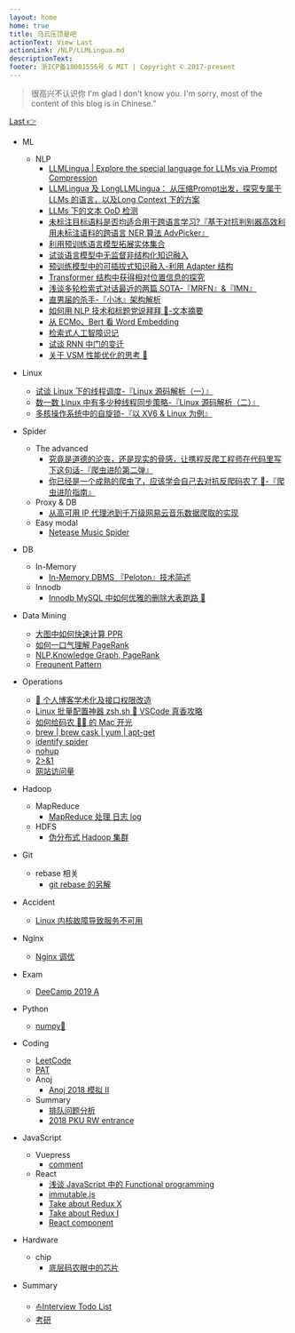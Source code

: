 ```yaml
---
layout: home
home: true
title: 乌云压顶是吧
actionText: View Last
actionLink: /NLP/LLMLingua.md
descriptionText:
footer: 浙ICP备18001556号 & MIT | Copyright © 2017-present
---
```


> 很高兴不认识你
> I'm glad I don't know you.
> I'm sorry, most of the content of this blog is in Chinese."

[Last 👉](/NLP/LLMLingua_en.md)

- ML
  - NLP
    - [LLMLingua | Explore the special language for LLMs via Prompt Compression](/NLP/LLMLingua_en.md)
    - [LLMLingua 及 LongLLMLingua： 从压缩Prompt出发，探究专属于 LLMs 的语言，以及Long Context 下的方案](/NLP/LLMLingua.md)
    - [LLMs 下的文本 OoD 检测](/NLP/MLKD.md)
    - [未标注目标语料是否均适合用于跨语言学习?『基于对抗判别器高效利用未标注语料的跨语言 NER 算法 AdvPicker』](/NLP/AdvPicker.md)
    - [利用预训练语言模型拓展实体集合](/NLP/CGExpan.md)
    - [试谈语言模型中无监督非结构化知识融入](/NLP/REALM.md)
    - [预训练模型中的可插拔式知识融入-利用 Adapter 结构](/NLP/kadapter.md)
    - [Transformer 结构中获得相对位置信息的探究](/NLP/relativepositionembed.md)
    - [浅谈多轮检索式对话最近的两篇 SOTA-『MRFN』&『IMN』](/NLP/mrfn.md)
    - [直男届的杀手-『小冰』架构解析](/NLP/xiaoice.md)
    - [如何用 NLP 技术和标题党说拜拜 👋-文本摘要](/NLP/summarization.md)
    - [从 ECMo、Bert 看 Word Embedding](/NLP/ecmo.md)
    - [检索式人工智障识记](/NLP/chatbot.md)
    - [试谈 RNN 中门的变迁](/NLP/rnn.md)
    - [关于 VSM 性能优化的思考 🤔](/NLP/vsm.md)
- Linux
  - [试谈 Linux 下的线程调度-『Linux 源码解析（一）』](/Linux/schedule.md)
  - [数一数 Linux 中有多少种线程同步策略-『Linux 源码解析（二）』](/Linux/synch.md)
  - [多核操作系统中的自旋锁-『以 XV6 & Linux 为例』](/Linux/spinlock.md)
- Spider
  - The advanced
    - [究竟是道德的沦丧，还是现实的骨感，让携程反爬工程师在代码里写下这句话-『爬虫进阶第二弹』](/Spider/jsdecoder.md)
    - [你已经是一个成熟的爬虫了，应该学会自己去对抗反爬码农了 🙊-『爬虫进阶指南』](/Spider/spiderskill.md)
  - Proxy & DB
    - [从高可用 IP 代理池到千万级网易云音乐数据爬取的实现](/Spider/neteasedb.md)
  - Easy modal
    - [Netease Music Spider](/Spider/netease.md)
- DB
  - In-Memory
    - [In-Memory DBMS 『Peloton』技术简述](/DB/peloton.md)
  - Innodb
    - [Innodb MySQL 中如何优雅的删除大表跑路 🏃](/DB/truncate.md)
- Data Mining
  - [大图中如何快速计算 PPR](/DataMining/ppr.md)
  - [如何一口气理解 PageRank](/DataMining/pageranks.md)
  - [NLP,Knowledge Graph, PageRank](/DataMining/pagerank.md)
  - [Frequnent Pattern](/DataMining/frequent.md)
- Operations
  - [🥷 个人博客学术化及接口权限改造](/Operations/AcademicTrans.md)
  - [Linux 批量配置神器 zsh.sh 👻 VSCode 真香攻略](/Operations/zshsh.md)
  - [如何给码农 👨‍💻‍ 的 Mac 开光](/Operations/terminal.md)
  - [brew | brew cask | yum | apt-get](/Operations/brew.md)
  - [identify spider](/Operations/spider.md)
  - [nohup](/Operations/nohup.md)
  - [2>&1](/Operations/redirect.md)
  - [网站访问量](/Operations/pv.md)
- Hadoop
  - MapReduce
    - [MapReduce 处理 日志 log](/Operations/mapreduce.md)
  - HDFS
    - [伪分布式 Hadoop 集群](/Operations/pseudo.md)
- Git
  - rebase 相关
    - [git rebase 的另解](/Operations/gitSkill.md)
- Accident
  - [Linux 内核故障导致服务不可用](/Operations/accident.md)
- Nginx
  - [Nginx 调优](/Operations/nginx.md)
- Exam
  - [DeeCamp 2019 A](/other/deecamp.md)
- Python
  - [numpy📒](/other/numpy.md)
- Coding

  - [LeetCode](/Coding/LeetCode.md)
  - [PAT](/Coding/catalog.md)
  - Anoj
    - [Anoj 2018 模拟 II](/Coding/anoj2018II.md)
  - Summary
    - [排队问题分析](/Coding/sort.md)
    - [2018 PKU RW entrance](/Coding/entrance.md)

- JavaScript
  - Vuepress
    - [comment](/javaScript/comment.md)
  - React
    - [浅谈 JavaScript 中的 Functional programming](/javaScript/functional.md)
    - [immutable.js](/javaScript/immutable.md)
    - [Take about Redux X](/javaScript/reduxs.md)
    - [Take about Redux I](/javaScript/redux.md)
    - [React component](/javaScript/component.md)
- Hardware
  - chip
    - [底层码农眼中的芯片](/other/chip.md)
- Summary
  - [⛵️Interview Todo List](/NLP/interview202004.md)
  - [考研](/other/cs.md)
